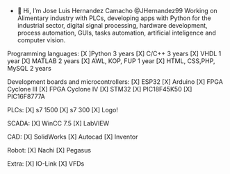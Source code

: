 - 👋 Hi, I’m Jose Luis Hernandez Camacho @JHernandez99
Working on Alimentary industry with PLCs, developing apps with Python for the industrial sector, digital signal processing, hardware development, process automation, GUIs, tasks automation, artificial inteligence and computer vision.

Programming languages:
 [X ]Python 3 years
 [X] C/C++ 3 years
 [X] VHDL 1 year
 [X] MATLAB 2 years
 [X] AWL, KOP, FUP 1 year
 [X] HTML, CSS,PHP, MySQL 2 years

Development boards and microcontrollers:
 [X] ESP32
 [X] Arduino
 [X] FPGA Cyclone III
 [X] FPGA Cyclone IV
 [X] STM32
 [X] PIC18F45K50
 [X] PIC16F8777A

PLCs:
 [X] s7 1500
 [X] s7 300
 [X] Logo!

SCADA:
 [X] WinCC 7.5
 [X] LabVIEW

CAD:
 [X] SolidWorks
 [X] Autocad
 [X] Inventor

Robot:
 [X] Nachi
 [X] Pegasus

Extra: 
[X] IO-Link
[X] VFDs
<!---
JHernandez99/JHernandez99 is a ✨ special ✨ repository because its `README.md` (this file) appears on your GitHub profile.
You can click the Preview link to take a look at your changes.
--->
